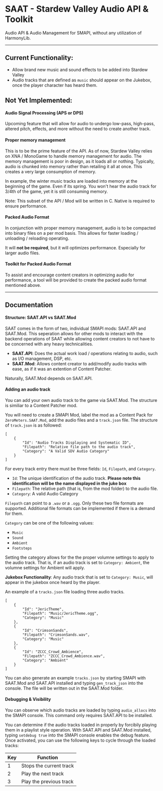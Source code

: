 # SAAT - Stardew Valley Audio API &amp; Toolkit

Audio API & Audio Management for SMAPI, without any utilization of HarmonyLib.

---

## Current Functionality:
- Allow brand new music and sound effects to be added into Stardew Valley
- Audio tracks that are defined as `music` should appear on the Jukebox, once the player character has heard them.

## Not Yet Implemented:

#### Audio Signal Processing (APS or DPS)
Upcoming feature that will allow for audio to undergo low-pass, high-pass, altered pitch, effects, and more without the need to create another track.

#### Proper memory management
This is to be the prime feature of the API. As of now, Stardew Valley relies on XNA / MonoGame to handle memory management for audio. The memory management is poor in design, as it loads all or nothing. Typically, audio is chunked into memory rather than retailing it all at once. This creates a very large consumption of memory.

In example, the winter music tracks are loaded into memory at the beginning of the game. Even if its spring. You won't hear the audio track for 3/4th of the game, yet it is still consuming memory.

Note: This subset of the API / Mod will be written in C. Native is required to ensure performance.

#### Packed Audio Format
In conjunction with proper memory management, audio is to be compacted into binary files on a per mod basis. This allows for faster loading / unloading / reloading operating.

It will **not be required**, but it will optimizes performance. Especially for larger audio files.

#### Toolkit for Packed Audio Format
To assist and encourage content creators in optimizing audio for performance, a tool will be provided to create the packed audio format mentioned above.

---

## Documentation

#### Structure: SAAT.API vs SAAT.Mod

SAAT comes in the form of two, individual SMAPI mods: SAAT.API and SAAT.Mod. This seperation allows for other mods to interact with the backend operations of SAAT while allowing content creators to not have to be concerned with any heavy technicalities.

- **SAAT.API**: Does the actual work load / operations relating to audio, such as I/O management, DSP, etc.
- **SAAT.Mod**: Allows content creator to add/modify audio tracks with ease, as if it was an extention of Content Patcher.

Naturally, SAAT.Mod depends on SAAT.API.

#### Adding an audio track

You can add your own audio track to the game via SAAT.Mod. The structure is similiar to a Content Patcher mod.

You will need to create a SMAPI Mod, label the mod as a Content Pack for `ZeroMeters.SAAT.Mod`, add the audio files and a `track.json` file. The structure of `track.json` is as followed:

```
[
    {
        "Id": "Audio Tracks Displaying and Systematic ID",
        "Filepath": "Relative file path to the audio track",
        "Category": "A Valid SDV Audio Category"
    }
]
```

For every track entry there must be three fields: `Id`, `Filepath`, and `Category`.
- `Id`: The unique identification of the audio track. **Please note this identification will be the name displayed in the juke box**
- `Filepath`: The relative path (that is, from the mod folder) to the audio file.
- `Category`: A valid Audio Category

`Filepath` can point to a `.wav` or a `.ogg`. Only these two file formats are supported. Additional file formats can be implemented if there is a demand for them.

`Category` can be one of the following values:
- `Music`
- `Sound`
- `Ambient`
- `Footsteps`

Setting the category allows for the the proper volumne settings to apply to the audio track. That is, if an audio track is set to `Category: Ambient`, the volumne settings for Ambient will apply.

**Jukebox Functionality**: Any audio track that is set to `Category: Music`, will appear in the jukebox once heard by the player.

An example of a `tracks.json` file loading three audio tracks.

```
[
    {
        "Id": "JericTheme",
        "Filepath": "Music/JericTheme.ogg",
        "Category": "Music"
    },
    {
        "Id": "CrimsonSands",
        "Filepath": "CrimsonSands.wav",
        "Category": "Music"
    },
    {
        "Id": "ZCCC_Crowd_Ambience",
        "Filepath": "ZCCC_Crowd_Ambience.wav",
        "Category": "Ambient"
    }
]

```

You can also generate an example `tracks.json` by starting SMAPI with SAAT.Mod and SAAT.API installed and typing `gen_track_json` into the console.
The file will be written out in the SAAT.Mod folder.

#### Debugging & Visibility

You can observe which audio tracks are loaded by typing `audio_allocs` into the SMAPI console. This command only requires SAAT.API to be installed.

You can determine if the audio tracks loaded in properly by forcibily playing them in a playlist style operation. With SAAT.API and SAAT.Mod installed, typing `setdebug true` into the SMAPI console enables the debug feature. Once activated, you can use the following keys to cycle through the loaded tracks:

| Key | Function                |
|-----|-------------------------|
|  1  | Stops the current track |
|  2  | Play the next track     |
|  3  | Play the previous track |

